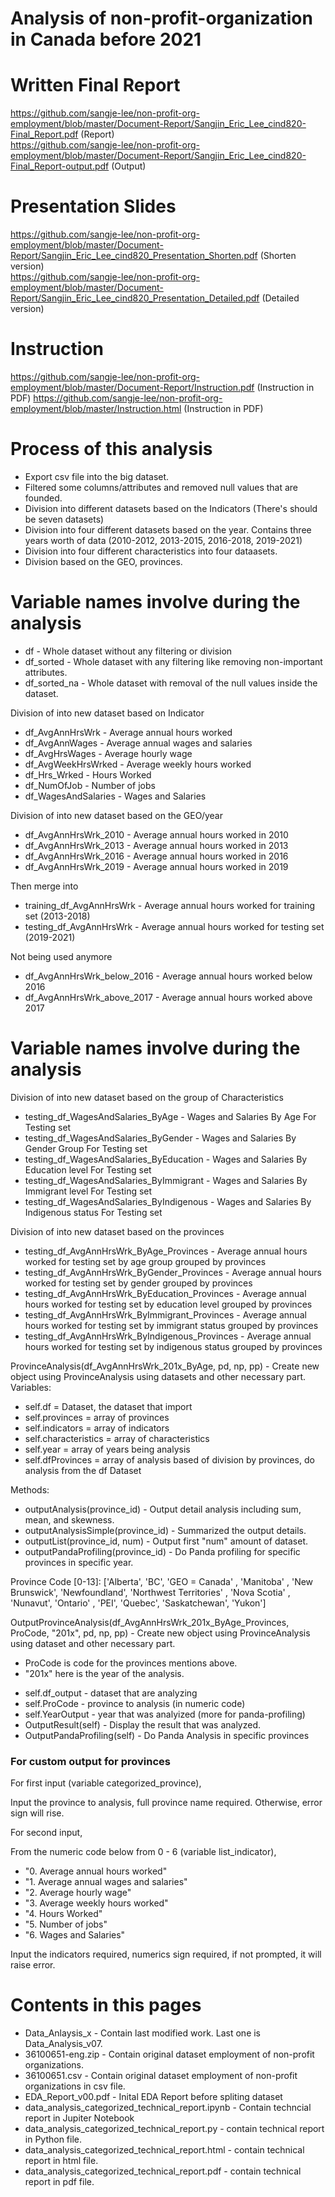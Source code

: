 # Analysis of non-profit-organization in Canada before 2021

# Written Final Report
https://github.com/sangje-lee/non-profit-org-employment/blob/master/Document-Report/Sangjin_Eric_Lee_cind820-Final_Report.pdf (Report)<br />
https://github.com/sangje-lee/non-profit-org-employment/blob/master/Document-Report/Sangjin_Eric_Lee_cind820-Final_Report-output.pdf (Output)

# Presentation Slides
https://github.com/sangje-lee/non-profit-org-employment/blob/master/Document-Report/Sangjin_Eric_Lee_cind820_Presentation_Shorten.pdf (Shorten version)<br />
https://github.com/sangje-lee/non-profit-org-employment/blob/master/Document-Report/Sangjin_Eric_Lee_cind820_Presentation_Detailed.pdf (Detailed version)

# Instruction
https://github.com/sangje-lee/non-profit-org-employment/blob/master/Document-Report/Instruction.pdf (Instruction in PDF)
https://github.com/sangje-lee/non-profit-org-employment/blob/master/Instruction.html (Instruction in PDF)

# Process of this analysis
<ul>
  <li>Export csv file into the big dataset.</li>
  <li>Filtered some columns/attributes and removed null values that are founded.</li>
  <li>Division into different datasets based on the Indicators (There's should be seven datasets)</li>
  <li>Division into four different datasets based on the year. Contains three years worth of data (2010-2012, 2013-2015, 2016-2018, 2019-2021)</li>
  <li>Division into four different characteristics into four dataasets.</li>
  <li>Division based on the GEO, provinces.</li>  
</ul>


# Variable names involve during the analysis

<ul>
  <li>df - Whole dataset without any filtering or division</li>
  <li>df_sorted - Whole dataset with any filtering like removing non-important attributes.</li>
  <li>df_sorted_na - Whole dataset with removal of the null values inside the dataset.</li>
</ul>

Division of into new dataset based on Indicator
<ul>
  <li>df_AvgAnnHrsWrk     - Average annual hours worked</li>
  <li>df_AvgAnnWages      - Average annual wages and salaries</li>
  <li>df_AvgHrsWages      - Average hourly wage</li>
  <li>df_AvgWeekHrsWrked  - Average weekly hours worked</li>
  <li>df_Hrs_Wrked        - Hours Worked</li>
  <li>df_NumOfJob         - Number of jobs</li>
  <li>df_WagesAndSalaries - Wages and Salaries</li>
</ul>

Division of into new dataset based on the GEO/year
<ul>
  <li>df_AvgAnnHrsWrk_2010       - Average annual hours worked in 2010</li>
  <li>df_AvgAnnHrsWrk_2013       - Average annual hours worked in 2013</li>
  <li>df_AvgAnnHrsWrk_2016       - Average annual hours worked in 2016</li>
  <li>df_AvgAnnHrsWrk_2019       - Average annual hours worked in 2019</li>
</ul>
Then merge into
<ul>
  <li>training_df_AvgAnnHrsWrk       - Average annual hours worked for training set (2013-2018) </li>
  <li>testing_df_AvgAnnHrsWrk        - Average annual hours worked for testing set (2019-2021) </li>
</ul>
Not being used anymore
<ul>
  <li>df_AvgAnnHrsWrk_below_2016 - Average annual hours worked below 2016</li>
  <li>df_AvgAnnHrsWrk_above_2017 - Average annual hours worked above 2017</li>
</ul>

# Variable names involve during the analysis
Division of into new dataset based on the group of Characteristics
<ul>
  <li>testing_df_WagesAndSalaries_ByAge          - Wages and Salaries By Age For Testing set</li>
  <li>testing_df_WagesAndSalaries_ByGender       - Wages and Salaries By Gender Group For Testing set</li>
  <li>testing_df_WagesAndSalaries_ByEducation    - Wages and Salaries By Education level For Testing set</li>
  <li>testing_df_WagesAndSalaries_ByImmigrant    - Wages and Salaries By Immigrant level For Testing set</li>
  <li>testing_df_WagesAndSalaries_ByIndigenous   - Wages and Salaries By Indigenous status For Testing set</li>
</ul>

Division of into new dataset based on the provinces
<ul>
  <li>testing_df_AvgAnnHrsWrk_ByAge_Provinces        - Average annual hours worked for testing set by age group grouped by provinces</li>
  <li>testing_df_AvgAnnHrsWrk_ByGender_Provinces     - Average annual hours worked for testing set by gender grouped by provinces</li>
  <li>testing_df_AvgAnnHrsWrk_ByEducation_Provinces  - Average annual hours worked for testing set by education level grouped by provinces</li>
  <li>testing_df_AvgAnnHrsWrk_ByImmigrant_Provinces  - Average annual hours worked for testing set by immigrant status  grouped by provinces</li>
  <li>testing_df_AvgAnnHrsWrk_ByIndigenous_Provinces - Average annual hours worked for testing set by indigenous status grouped by provinces</li>
</ul>

ProvinceAnalysis(df_AvgAnnHrsWrk_201x_ByAge, pd, np, pp) - Create new object using ProvinceAnalysis using datasets and other necessary part.
<br />Variables:
<ul>
  <li>self.df = Dataset, the dataset that import</li>
  <li>self.provinces = array of provinces</li>
  <li>self.indicators = array of indicators</li>
  <li>self.characteristics = array of characteristics </li>
  <li>self.year = array of years being analysis</li>
  <li>self.dfProvinces = array of analysis based of division by provinces, do analysis from the df Dataset</li>
</ul>
Methods:
<ul>
  <li>outputAnalysis(province_id) - Output detail analysis including sum, mean, and skewness.</li>
  <li>outputAnalysisSimple(province_id) - Summarized the output details.</li>
  <li>outputList(province_id, num) - Output first "num" amount of dataset.</li>
  <li>outputPandaProfiling(province_id) - Do Panda profiling for specific provinces in specific year.</li>
</ul>

Province Code [0-13]:
['Alberta', 'BC', 'GEO = Canada' , 'Manitoba' , 'New Brunswick', 'Newfoundland', 'Northwest Territories' , 'Nova Scotia' , 'Nunavut', 'Ontario' , 'PEI', 'Quebec', 'Saskatchewan', 'Yukon'] <br />

OutputProvinceAnalysis(df_AvgAnnHrsWrk_201x_ByAge_Provinces, ProCode, "201x", pd, np, pp) - Create new object using ProvinceAnalysis using dataset and other necessary part.
<ul>
  <li>ProCode is code for the provinces mentions above.</li>
  <li>"201x" here is the year of the analysis.</li>
</ul>
<ul>
  <li>self.df_output - dataset that are analyzing</li>
  <li>self.ProCode - province to analysis (in numeric code)</li>
  <li>self.YearOutput - year that was analyized (more for panda-profiling)</li>
  <li>OutputResult(self) - Display the result that was analyzed.</li>
  <li>OutputPandaProfiling(self) - Do Panda Analysis in specific provinces</li>
</ul>

<h3>For custom output for provinces</h3>
<p> For first input (variable categorized_province), </p>
<p> Input the province to analysis, full province name required. Otherwise, error sign will rise. </p>
<p> For second input,</p>
<p> From the numeric code below from 0 - 6 (variable list_indicator), </p>
<ul>
  <li>"0. Average annual hours worked"</li>
  <li>"1. Average annual wages and salaries"</li>
  <li>"2. Average hourly wage"</li>
  <li>"3. Average weekly hours worked"</li>
  <li>"4. Hours Worked"</li> 
  <li>"5. Number of jobs"</li> 
  <li>"6. Wages and Salaries"</li>
</ul>
<p>Input the indicators required, numerics sign required, if not prompted, it will raise error.</p>

# Contents in this pages
<ul>
  <li>Data_Anlaysis_x - Contain last modified work. Last one is Data_Analysis_v07.</li>
  <li>36100651-eng.zip - Contain original dataset employment of non-profit organizations.</li>
  <li>36100651.csv - Contain original dataset employment of non-profit organizations in csv file.</li>
  <li>EDA_Report_v00.pdf - Inital EDA Report before spliting dataset</li>
  <li>data_analysis_categorized_technical_report.ipynb - Contain techncial report in Jupiter Notebook</li>
  <li>data_analysis_categorized_technical_report.py - contain technical report in Python file.</li>
  <li>data_analysis_categorized_technical_report.html - contain technical report in html file.</li>
  <li>data_analysis_categorized_technical_report.pdf - contain technical report in pdf file.</li>
</ul>
